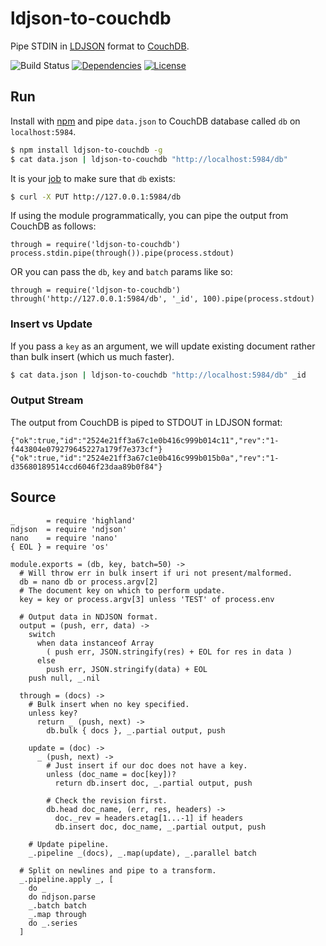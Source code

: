 # ldjson-to-couchdb

Pipe STDIN in [LDJSON](http://en.wikipedia.org/wiki/Line_Delimited_JSON) format to [CouchDB](http://couchdb.apache.org/).

![Build Status](http://img.shields.io/codeship/cd6d5370-56f6-0132-c62d-2aedc25d7739.svg?style=flat)
[![Dependencies](http://img.shields.io/david/radekstepan/ldjson-to-couchdb.svg?style=flat)](https://david-dm.org/radekstepan/ldjson-to-couchdb)
[![License](http://img.shields.io/badge/license-AGPL--3.0-red.svg?style=flat)](LICENSE)

## Run

Install with [npm](https://www.npmjs.org/) and pipe `data.json` to CouchDB database called `db` on `localhost:5984`.

```bash
$ npm install ldjson-to-couchdb -g
$ cat data.json | ldjson-to-couchdb "http://localhost:5984/db"
```

It is your [job](http://docs.couchdb.org/en/latest/intro/api.html#databases) to make sure that `db` exists:

```bash
$ curl -X PUT http://127.0.0.1:5984/db
```

If using the module programmatically, you can pipe the output from CouchDB as follows:

```coffee-script
through = require('ldjson-to-couchdb')
process.stdin.pipe(through()).pipe(process.stdout)
```

OR you can pass the `db`, `key` and `batch` params like so:

```
through = require('ldjson-to-couchdb')
through('http://127.0.0.1:5984/db', '_id', 100).pipe(process.stdout)
```

### Insert vs Update

If you pass a `key` as an argument, we will update existing document rather than bulk insert (which us much faster).

```bash
$ cat data.json | ldjson-to-couchdb "http://localhost:5984/db" _id
```

### Output Stream

The output from CouchDB is piped to STDOUT in LDJSON format:

```
{"ok":true,"id":"2524e21ff3a67c1e0b416c999b014c11","rev":"1-f443804e079279645227a179f7e373cf"}
{"ok":true,"id":"2524e21ff3a67c1e0b416c999b015b0a","rev":"1-d35680189514ccd6046f23daa89b0f84"}
```

## Source

    _       = require 'highland'
    ndjson  = require 'ndjson'
    nano    = require 'nano'
    { EOL } = require 'os'

    module.exports = (db, key, batch=50) ->
      # Will throw err in bulk insert if uri not present/malformed.
      db = nano db or process.argv[2]
      # The document key on which to perform update.
      key = key or process.argv[3] unless 'TEST' of process.env

      # Output data in NDJSON format.
      output = (push, err, data) ->
        switch
          when data instanceof Array
            ( push err, JSON.stringify(res) + EOL for res in data )
          else
            push err, JSON.stringify(data) + EOL
        push null, _.nil

      through = (docs) ->
        # Bulk insert when no key specified.
        unless key?
          return _ (push, next) ->
            db.bulk { docs }, _.partial output, push

        update = (doc) ->
          _ (push, next) ->
            # Just insert if our doc does not have a key.
            unless (doc_name = doc[key])?
              return db.insert doc, _.partial output, push

            # Check the revision first.
            db.head doc_name, (err, res, headers) ->
              doc._rev = headers.etag[1...-1] if headers
              db.insert doc, doc_name, _.partial output, push

        # Update pipeline.
        _.pipeline _(docs), _.map(update), _.parallel batch

      # Split on newlines and pipe to a transform.
      _.pipeline.apply _, [
        do _
        do ndjson.parse
        _.batch batch
        _.map through
        do _.series
      ]

